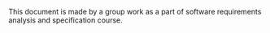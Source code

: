 This document is made by a group work as a part of software requirements analysis and specification course.
